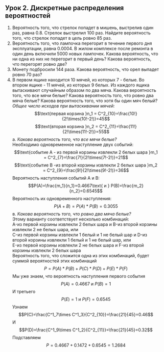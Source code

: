 ## Урок 2. Дискретные распределения вероятностей

1. Вероятность того, что стрелок попадет в мишень, выстрелив один раз, равна 0.8. Стрелок выстрелил 100 раз.
Найдите вероятность того, что стрелок попадет в цель ровно 85 раз.
2. Вероятность того, что лампочка перегорит в течение первого дня эксплуатации, равна 0.0004.
В жилом комплексе после ремонта в один день включили 5000 новых лампочек. Какова вероятность,
что ни одна из них не перегорит в первый день? Какова вероятность, что перегорят ровно две?
3. Монету подбросили 144 раза. Какова вероятность, что орел выпадет ровно 70 раз?
4. В первом ящике находится 10 мячей, из которых 7 - белые. Во втором ящике - 11 мячей, из которых 9 белых.
Из каждого ящика вытаскивают случайным образом по два мяча. Какова вероятность того, что все мячи белые?
Какова вероятность того, что ровно два мяча белые? Какова вероятность того, что хотя бы один мяч белый?  
*Общее число исходов при вытаскивании мячей:*  
   $$\text{первая корзина }n_1 = C^2_{10}=\frac{10!}{2!\times(10!-2!)}=45$$
   $$\text{вторая корзина }n_2 = C^2_{11}=\frac{11!}{2!\times(11!-2!)}=55$$
a. *Какова вероятность того, что все мячи белые?*  
Необходимо одновременное наступление двух событий:  
$$\text{событие A - из первой корзины извлекли 2 белых шара  }m_1 = C^2_{7}=\frac{7!}{2!\times(7!-2!)}=21$$
$$\text{событие B -из второй корзины извлекли 2 белых шара  }m_2 = C^2_{9}=\frac{9!}{2!\times(9!-2!)}=36$$
 Вероятность наступления событий А и В:
$$P(A)=\frac{m_1}{n_1}=0.4667\text{ и } P(B)=\frac{m_2}{n_2}=0.6545$$
 Вероятность их одновременного наступления:
$$P(A+B)=P(A)*P(B) = 0.3055$$
в. *Какова вероятность того, что ровно два мяча белые?*  
 Этому варианту соответствует несколько комбинаций:  
  A-из первой корзины извлекли 2 белых шара и B-из второй корзины извлекли 2 не белых шара, или  
  C-из первой корзины извлекли 1 белый и 1 не белый шар и D-из второй корзины извлекли 1 белый и 1 не белый шар, или  
  E-из первой корзины извлекли 2 не белых шара и F-из второй корзины извлекли 2 белых шара  
 Вероятность того, что сложится одна из этих комбинаций, будет суммой вероятностей этих комбинаций
$$P=P(A)*P(B)+P(C)*P(D)+P(E)*P(F)$$
Мы уже знаем, что вероятность наступления первого события $$P(A)=0.4667\text{ и } P(B)=1$$
И третьего $$P(E)=1\text{ и } P(F)=0.6545$$
Узнаем $$P(C)=\frac{C^1_7\times C^1_3}{C^2_{10}}=\frac{21}{45}=0.46$$
И $$P(D)=\frac{C^1_9\times C^1_2}{C^2_{11}}=\frac{21}{45}=0.32$$
Подставляем $$P=0.4667+0.1472+0.6545= 1.2684$$
